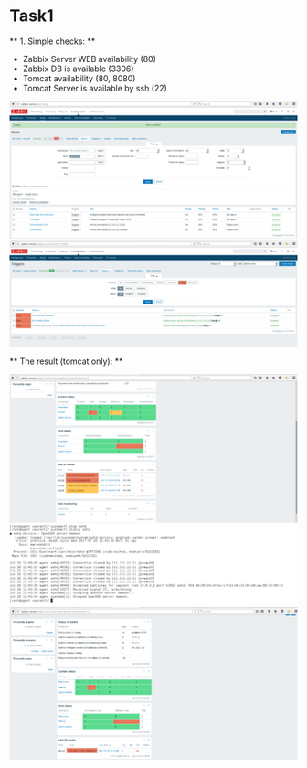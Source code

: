 # Task1

** 1. Simple checks: **
* Zabbix Server WEB availability (80)
* Zabbix DB is available (3306)
* Tomcat availability (80, 8080)
* Tomcat Server is available by ssh (22)

<img src="img/add1-1.png">
<img src="img/add1-2.png">

** The result (tomcat only): **

<img src="img/1-1.png">
<img src="img/1-2.png">
<img src="img/1-3.png">

